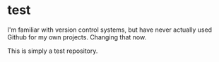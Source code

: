 # test

I'm familiar with version control systems, but have never actually used Github for my own projects. Changing that now. 

This is simply a test repository. 
